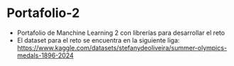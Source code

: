 # Portafolio-2
- Portafolio de Manchine Learning 2 con librerías para desarrollar el reto
- El dataset para el reto se encuentra en la siguiente liga: https://www.kaggle.com/datasets/stefanydeoliveira/summer-olympics-medals-1896-2024

